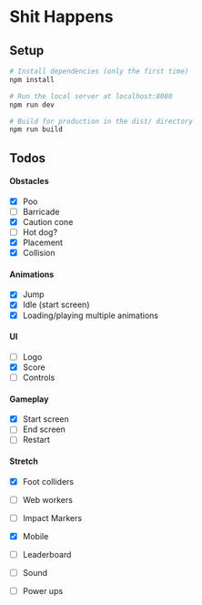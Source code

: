 # Shit Happens

## Setup

``` bash
# Install dependencies (only the first time)
npm install

# Run the local server at localhost:8080
npm run dev

# Build for production in the dist/ directory
npm run build
```

## Todos

#### Obstacles

- [x] Poo
- [ ] Barricade
- [x] Caution cone
- [ ] Hot dog?
- [x] Placement
- [x] Collision

#### Animations

- [x] Jump
- [x] Idle (start screen)
- [x] Loading/playing multiple animations

#### UI

- [ ] Logo
- [x] Score
- [ ] Controls

#### Gameplay

- [x] Start screen
- [ ] End screen
- [ ] Restart

#### Stretch

- [x] Foot colliders
- [ ] Web workers
- [ ] Impact Markers
- [x] Mobile
- [ ] Leaderboard
- [ ] Sound
- [ ] Power ups

